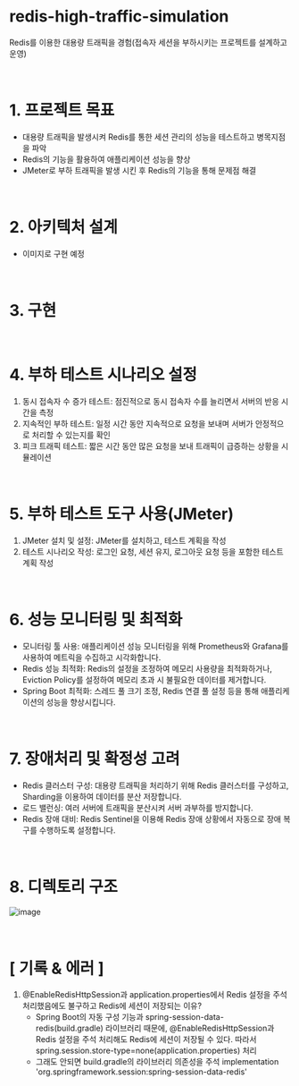 # redis-high-traffic-simulation
Redis를 이용한 대용량 트래픽을 경험(접속자 세션을 부하시키는 프로젝트를 설계하고 운영)

<br/>

# 1. 프로젝트 목표
 - 대용량 트래픽을 발생시켜 Redis를 통한 세션 관리의 성능을 테스트하고 병목지점을 파악
 - Redis의 기능을 활용하여 애플리케이션 성능을 향상
 - JMeter로 부하 트래픽을 발생 시킨 후 Redis의 기능을 통해 문제점 해결 
 
<br/>

# 2. 아키텍처 설계
- 이미지로 구현 예정

<br/>

# 3. 구현

<br/>

# 4. 부하 테스트 시나리오 설정
1. 동시 접속자 수 증가 테스트: 점진적으로 동시 접속자 수를 늘리면서 서버의 반응 시간을 측정
2. 지속적인 부하 테스트: 일정 시간 동안 지속적으로 요청을 보내며 서버가 안정적으로 처리할 수 있는지를 확인
3. 피크 트래픽 테스트: 짧은 시간 동안 많은 요청을 보내 트래픽이 급증하는 상황을 시뮬레이션

<br/>

# 5. 부하 테스트 도구 사용(JMeter)
1. JMeter 설치 및 설정: JMeter를 설치하고, 테스트 계획을 작성
2. 테스트 시나리오 작성: 로그인 요청, 세션 유지, 로그아웃 요청 등을 포함한 테스트 계획 작성

<br/>

# 6. 성능 모니터링 및 최적화
- 모니터링 툴 사용: 애플리케이션 성능 모니터링을 위해 Prometheus와 Grafana를 사용하여 메트릭을 수집하고 시각화합니다.
- Redis 성능 최적화: Redis의 설정을 조정하여 메모리 사용량을 최적화하거나, Eviction Policy를 설정하여 메모리 초과 시 불필요한 데이터를 제거합니다.
- Spring Boot 최적화: 스레드 풀 크기 조정, Redis 연결 풀 설정 등을 통해 애플리케이션의 성능을 향상시킵니다.

<br/>

# 7. 장애처리 및 확정성 고려
- Redis 클러스터 구성: 대용량 트래픽을 처리하기 위해 Redis 클러스터를 구성하고, Sharding을 이용하여 데이터를 분산 저장합니다.
- 로드 밸런싱: 여러 서버에 트래픽을 분산시켜 서버 과부하를 방지합니다.
- Redis 장애 대비: Redis Sentinel을 이용해 Redis 장애 상황에서 자동으로 장애 복구를 수행하도록 설정합니다.

<br/>

# 8. 디렉토리 구조
![image](https://github.com/user-attachments/assets/91620caf-21cb-4bb0-8625-8b70b972fe4c)

<br/>

# [ 기록 & 에러 ]
1. @EnableRedisHttpSession과 application.properties에서 Redis 설정을 주석 처리했음에도 불구하고 Redis에 세션이 저장되는 이유?
   - Spring Boot의 자동 구성 기능과 spring-session-data-redis(build.gradle) 라이브러리 때문에, @EnableRedisHttpSession과 Redis 설정을 주석 처리해도 Redis에 세션이 저장될 수 있다. 따라서 spring.session.store-type=none(application.properties) 처리
   - 그래도 안되면 build.gradle의 라이브러리 의존성을 주석 implementation 'org.springframework.session:spring-session-data-redis'

